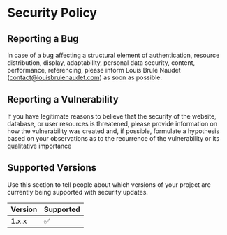 # Security Policy

## Reporting a Bug

In case of a bug affecting a structural element of authentication, 
resource distribution, display, adaptability, personal data security, 
content, performance, referencing, please inform 
Louis Brulé Naudet (<contact@louisbrulenaudet.com>) as soon as possible.

## Reporting a Vulnerability

If you have legitimate reasons to believe that the security of the website, 
database, or user resources is threatened, please provide information on how the 
vulnerability was created and, if possible, formulate a hypothesis based on your observations 
as to the recurrence of the vulnerability or its qualitative importance

## Supported Versions

Use this section to tell people about which versions of your project are
currently being supported with security updates.

| Version | Supported          |
| ------- | ------------------ |
| 1.x.x   | :white_check_mark: |
